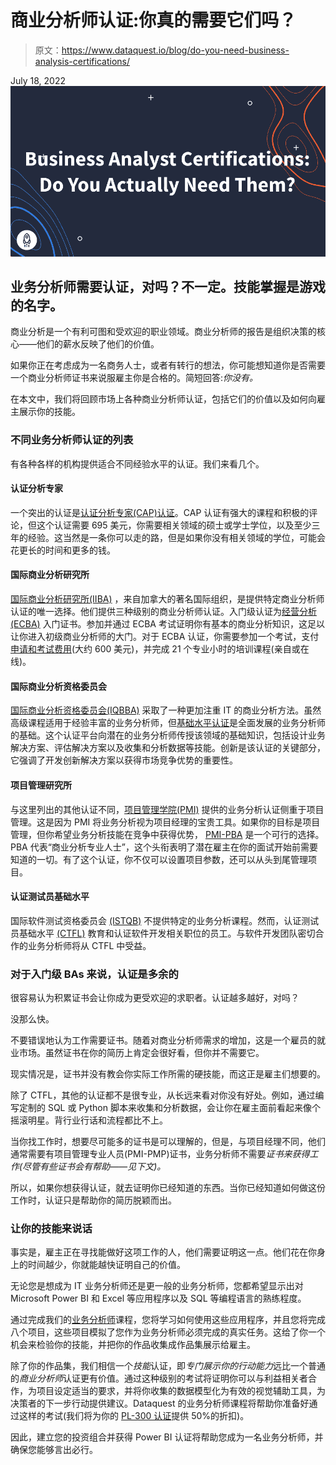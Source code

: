 # 商业分析师认证:你真的需要它们吗？

> 原文：<https://www.dataquest.io/blog/do-you-need-business-analysis-certifications/>

July 18, 2022![business analysis certifications](img/7dbd2dcb12073880f98bb886e57dd837.png)

## 业务分析师需要认证，对吗？不一定。技能掌握是游戏的名字。

商业分析是一个有利可图和受欢迎的职业领域。商业分析师的报告是组织决策的核心——他们的薪水反映了他们的价值。

如果你正在考虑成为一名商务人士，或者有转行的想法，你可能想知道你是否需要一个商业分析师证书来说服雇主你是合格的。简短回答:*你没有。*

在本文中，我们将回顾市场上各种商业分析师认证，包括它们的价值以及如何向雇主展示你的技能。

### 不同业务分析师认证的列表

有各种各样的机构提供适合不同经验水平的认证。我们来看几个。

#### 认证分析专家

一个突出的认证是[认证分析专家(CAP)认证](https://www.certifiedanalytics.org/cap)。CAP 认证有强大的课程和积极的评论，但这个认证需要 695 美元，你需要相关领域的硕士或学士学位，以及至少三年的经验。这当然是一条你可以走的路，但是如果你没有相关领域的学位，可能会花更长的时间和更多的钱。

#### 国际商业分析研究所

[国际商业分析研究所(IIBA)](https://www.iiba.org/business-analysis-certifications/iiba-certifications/) ，来自加拿大的著名国际组织，是提供特定商业分析师认证的唯一选择。他们提供三种级别的商业分析师认证。入门级认证为[经营分析(ECBA)](https://www.iiba.org/business-analysis-certifications/ecba/) 入门证书。参加并通过 ECBA 考试证明你有基本的商业分析知识，这足以让你进入初级商业分析师的大门。对于 ECBA 认证，你需要参加一个考试，支付[申请和考试费用](https://www.iiba.org/business-analysis-certifications/certification-fees/)(大约 600 美元)，并完成 21 个专业小时的培训课程(亲自或在线)。

#### 国际商业分析资格委员会

[国际商业分析资格委员会(IQBBA)](https://www.iqbba.org/en/home.html) 采取了一种更加注重 IT 的商业分析方法。虽然高级课程适用于经验丰富的业务分析师，但[基础水平认证](https://www.iqbba.org/en/scheme/foundation-level.html)是全面发展的业务分析师的基础。这个认证平台向潜在的业务分析师传授该领域的基础知识，包括设计业务解决方案、评估解决方案以及收集和分析数据等技能。创新是该认证的关键部分，它强调了开发创新解决方案以获得市场竞争优势的重要性。

#### 项目管理研究所

与这里列出的其他认证不同，[项目管理学院(PMI)](https://www.pmi.org/) 提供的业务分析认证侧重于项目管理。这是因为 PMI 将业务分析视为项目经理的宝贵工具。如果你的目标是项目管理，但你希望业务分析技能在竞争中获得优势， [PMI-PBA](https://www.pmi.org/certifications/business-analysis-pba) 是一个可行的选择。PBA 代表“商业分析专业人士”，这个头衔表明了潜在雇主在你的面试开始前需要知道的一切。有了这个认证，你不仅可以设置项目参数，还可以从头到尾管理项目。

#### 认证测试员基础水平

国际软件测试资格委员会 [(ISTQB)](https://www.istqb.org/) 不提供特定的业务分析课程。然而，认证测试员基础水平 [(CTFL)](https://www.istqb.org/certifications/certified-tester-foundation-level) 教育和认证软件开发相关职位的员工。与软件开发团队密切合作的业务分析师将从 CTFL 中受益。

### 对于入门级 BAs 来说，认证是多余的

很容易认为积累证书会让你成为更受欢迎的求职者。认证越多越好，对吗？

没那么快。

不要错误地认为工作需要证书。随着对商业分析师需求的增加，这是一个雇员的就业市场。虽然证书在你的简历上肯定会很好看，但你并不需要它。

现实情况是，证书并没有教会你实际工作所需的硬技能，而这正是雇主们想要的。

除了 CTFL，其他的认证都不是很专业，从长远来看对你没有好处。例如，通过编写定制的 SQL 或 Python 脚本来收集和分析数据，会让你在雇主面前看起来像个摇滚明星。背行业行话和流程都比不上。

当你找工作时，想要尽可能多的证书是可以理解的，但是，与项目经理不同，他们通常需要有项目管理专业人员(PMI-PMP)证书，业务分析师不需要*证书来获得工作(尽管有些证书会有帮助——见下文)。*

所以，如果你想获得认证，就去证明你已经知道的东西。当你已经知道如何做这份工作时，认证只是帮助你的简历脱颖而出。

### 让你的技能来说话

事实是，雇主正在寻找能做好这项工作的人，他们需要证明这一点。他们花在你身上的时间越少，你就能越快证明自己的价值。

无论您是想成为 IT 业务分析师还是更一般的业务分析师，您都希望显示出对 Microsoft Power BI 和 Excel 等应用程序以及 SQL 等编程语言的熟练程度。

通过完成我们的[业务分析师](https://www.dataquest.io/path/business-analyst/)课程，您将学习如何使用这些应用程序，并且您将完成八个项目，这些项目模拟了您作为业务分析师必须完成的真实任务。这给了你一个机会来检验你的技能，并把你的作品收集成作品集展示给雇主。

除了你的作品集，我们相信一个*技能*认证，即*专门展示你的行动能力*远比一个普通的*商业分析师*认证更有价值。通过这种级别的考试将证明你可以与利益相关者合作，为项目设定适当的要求，并将你收集的数据模型化为有效的视觉辅助工具，为决策者的下一步行动提供建议。Dataquest 的业务分析师课程将帮助你准备好通过这样的考试(我们将为你的 [PL-300 认证](https://docs.microsoft.com/en-us/learn/certifications/exams/pl-300)提供 50%的折扣)。

因此，建立您的投资组合并获得 Power BI 认证将帮助您成为一名业务分析师，并确保您能够言出必行。